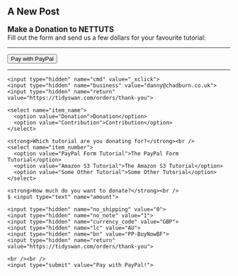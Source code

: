 ## A New Post

<p><big><b>Make a Donation to NETTUTS</b></big><br />
Fill out the form and send us a few dollars for your favourite tutorial:</p>

---

<form action="https://www.paypal.com/cgi-bin/webscr" method="post" target="_top">
<input type="hidden" name="cmd" value="_s-xclick">
<input type="hidden" name="hosted_button_id" value="2WCVD5P9AZQVW">
<input type="submit" class="button" value="Pay with PayPal">
<img alt="" border="0" src="https://www.paypalobjects.com/en_GB/i/scr/pixel.gif" width="1" height="1">
</form>


---
 
<form action="https://www.paypal.com/cgi-bin/webscr" method="post">
 
    <input type="hidden" name="cmd" value="_xclick">
    <input type="hidden" name="business" value="danny@chadburn.co.uk">
    <input type="hidden" name="return" value="https://tidyswan.com/orders/thank-you">
    
    <select name="item_name">
      <option value="Donation">Donation</option>
      <option value="Contribution">Contribution</option>
    </select>
 
    <strong>Which tutorial are you donating for?</strong><br />   
    <select name="item_number">
      <option value="PayPal Form Tutorial">The PayPal Form Tutorial</option>
      <option value="Amazon S3 Tutorial">The Amazon S3 Tutorial</option>
      <option value="Some Other Tutorial">Some Other Tutorial</option>
    </select>
 
    <strong>How much do you want to donate?</strong><br />
    $ <input type="text" name="amount">
 
    <input type="hidden" name="no_shipping" value="0">
    <input type="hidden" name="no_note" value="1">
    <input type="hidden" name="currency_code" value="GBP">
    <input type="hidden" name="lc" value="AU">
    <input type="hidden" name="bn" value="PP-BuyNowBF">
    <input type="hidden" name="return" value="https://tidyswan.com/orders/thank-you">
 
    <br /><br />
    <input type="submit" value="Pay with PayPal!">
 
</form>

